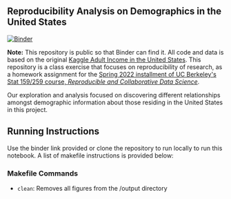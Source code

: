## Reproducibility Analysis on Demographics in the United States

[![Binder](https://mybinder.org/badge_logo.svg)]()

**Note:** This repository is public so that Binder can find it. All code and data is based on the original [Kaggle Adult Income in the United States](https://www.kaggle.com/datasets/danielbethell/adult-incomes-in-the-united-states). This repository is a class exercise that focuses on reproducibility of research, as a homework assignment for the [Spring 2022 installment of UC Berkeley's Stat 159/259 course, _Reproducible and Collaborative Data Science_](https://ucb-stat-159-s22.github.io). 

Our exploration and analysis focused on discovering different relationships amongst demographic information about those residing in the United States in this project. 

## Running Instructions
Use the binder link provided or clone the repository to run locally to run this notebook. A list of makefile instructions is provided below: 

### Makefile Commands
- `clean`: Removes all figures from the /output directory